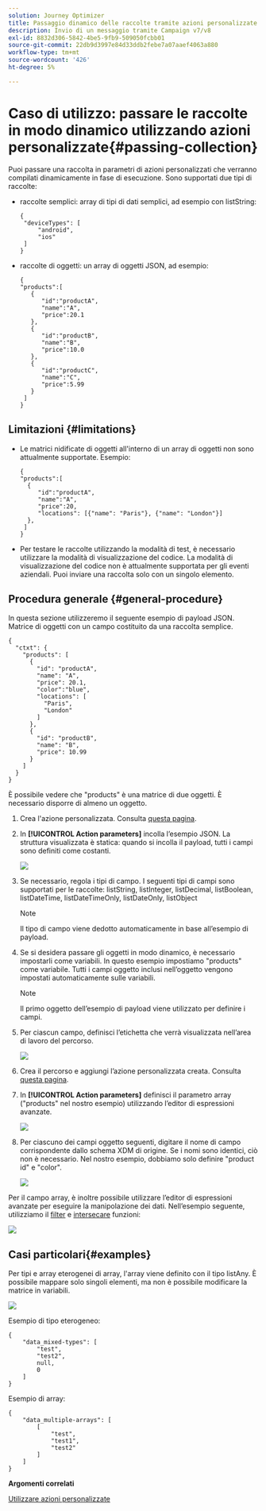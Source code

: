 ```yaml
---
solution: Journey Optimizer
title: Passaggio dinamico delle raccolte tramite azioni personalizzate
description: Invio di un messaggio tramite Campaign v7/v8
exl-id: 8832d306-5842-4be5-9fb9-509050fcbb01
source-git-commit: 22db9d3997e84d33ddb2febe7a07aaef4063a880
workflow-type: tm+mt
source-wordcount: '426'
ht-degree: 5%

---
```



# Caso di utilizzo: passare le raccolte in modo dinamico utilizzando azioni personalizzate{#passing-collection}

Puoi passare una raccolta in parametri di azioni personalizzati che verranno compilati dinamicamente in fase di esecuzione. Sono supportati due tipi di raccolte:

* raccolte semplici: array di tipi di dati semplici, ad esempio con listString:

   ```
   {
    "deviceTypes": [
        "android",
        "ios"
    ]
   }
   ```

* raccolte di oggetti: un array di oggetti JSON, ad esempio:

   ```
   {
   "products":[
      {
         "id":"productA",
         "name":"A",
         "price":20.1
      },
      {
         "id":"productB",
         "name":"B",
         "price":10.0
      },
      {
         "id":"productC",
         "name":"C",
         "price":5.99
      }
    ]
   }
   ```

## Limitazioni  {#limitations}

* Le matrici nidificate di oggetti all&#39;interno di un array di oggetti non sono attualmente supportate. Esempio:

   ```
   {
   "products":[
     {
        "id":"productA",
        "name":"A",
        "price":20,
        "locations": [{"name": "Paris"}, {"name": "London"}]
     },
    ]
   }
   ```
* Per testare le raccolte utilizzando la modalità di test, è necessario utilizzare la modalità di visualizzazione del codice. La modalità di visualizzazione del codice non è attualmente supportata per gli eventi aziendali. Puoi inviare una raccolta solo con un singolo elemento.

## Procedura generale {#general-procedure}

In questa sezione utilizzeremo il seguente esempio di payload JSON. Matrice di oggetti con un campo costituito da una raccolta semplice.

```
{
  "ctxt": {
    "products": [
      {
        "id": "productA",
        "name": "A",
        "price": 20.1,
        "color":"blue",
        "locations": [
          "Paris",
          "London"
        ]
      },
      {
        "id": "productB",
        "name": "B",
        "price": 10.99
      }
    ]
  }
}
```

È possibile vedere che &quot;products&quot; è una matrice di due oggetti. È necessario disporre di almeno un oggetto.

1. Crea l&#39;azione personalizzata. Consulta [questa pagina](../action/about-custom-action-configuration.md).

1. In **[!UICONTROL Action parameters]** incolla l’esempio JSON. La struttura visualizzata è statica: quando si incolla il payload, tutti i campi sono definiti come costanti.

   ![](assets/uc-collection-1.png)

1. Se necessario, regola i tipi di campo. I seguenti tipi di campi sono supportati per le raccolte: listString, listInteger, listDecimal, listBoolean, listDateTime, listDateTimeOnly, listDateOnly, listObject

   >[!NOTE]
   >
   >Il tipo di campo viene dedotto automaticamente in base all’esempio di payload.

1. Se si desidera passare gli oggetti in modo dinamico, è necessario impostarli come variabili. In questo esempio impostiamo &quot;products&quot; come variabile. Tutti i campi oggetto inclusi nell’oggetto vengono impostati automaticamente sulle variabili.

   >[!NOTE]
   >
   >Il primo oggetto dell’esempio di payload viene utilizzato per definire i campi.

1. Per ciascun campo, definisci l’etichetta che verrà visualizzata nell’area di lavoro del percorso.

   ![](assets/uc-collection-2.png)

1. Crea il percorso e aggiungi l’azione personalizzata creata. Consulta [questa pagina](../building-journeys/using-custom-actions.md).

1. In **[!UICONTROL Action parameters]** definisci il parametro array (&quot;products&quot; nel nostro esempio) utilizzando l’editor di espressioni avanzate.

   ![](assets/uc-collection-3.png)

1. Per ciascuno dei campi oggetto seguenti, digitare il nome di campo corrispondente dallo schema XDM di origine. Se i nomi sono identici, ciò non è necessario. Nel nostro esempio, dobbiamo solo definire &quot;product id&quot; e &quot;color&quot;.

   ![](assets/uc-collection-4.png)

Per il campo array, è inoltre possibile utilizzare l’editor di espressioni avanzate per eseguire la manipolazione dei dati. Nell’esempio seguente, utilizziamo il [filter](functions/functionfilter.md) e [intersecare](functions/functionintersect.md) funzioni:

![](assets/uc-collection-5.png)

## Casi particolari{#examples}

Per tipi e array eterogenei di array, l&#39;array viene definito con il tipo listAny. È possibile mappare solo singoli elementi, ma non è possibile modificare la matrice in variabili.

![](assets/uc-collection-heterogeneous.png)

Esempio di tipo eterogeneo:

```
{
    "data_mixed-types": [
        "test",
        "test2",
        null,
        0
    ]
}
```

Esempio di array:

```
{
    "data_multiple-arrays": [
        [
            "test",
            "test1",
            "test2"
        ]
    ]
}
```

**Argomenti correlati**

[Utilizzare azioni personalizzate](../building-journeys/using-custom-actions.md)

